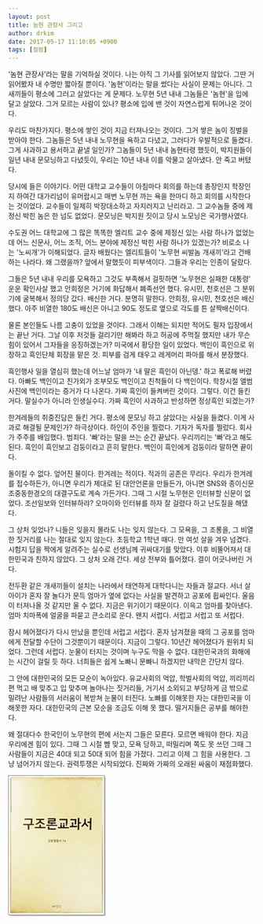 ```yaml
---
layout: post
title: 놈현 관장사 그리고
author: drkim
date: 2017-05-17 11:10:05 +0900
tags: [컬럼]
---
```

  


'놈현 관장사'라는 말을 기억하실 것이다. 나는 아직 그 기사를 읽어보지 않았다. 그딴 거 읽어봤자 내 수명만 짧아질 뿐이다. '놈현'이라는 말을 썼다는 사실이 문제는 아니다. 그 새끼들이 평소에 그러고 살았다는 게 문제다. 노무현 5년 내내 그놈들은 '놈현'을 입에 달고 살았다. 그거 모르는 사람이 있나? 평소에 입에 밴 것이 자연스럽게 튀어나온 것이다. 

  


우리도 마찬가지다. 평소에 쌓인 것이 지금 터져나오는 것이다. 그거 쌓은 놈이 징벌을 받아야 한다. 그놈들은 5년 내내 노무현을 욕하고 다녔고, 그러다가 우발적으로 들켰다. 그게 사과하고 용서하고 끝낼 일인가? 그놈들이 5년 내내 놈현타령 했듯이, 박지원들이 일년 내내 문모닝하고 다녔듯이, 우리는 10년 내내 이를 악물고 살아냈다. 안 죽고 버텼다. 

  


당시에 들은 이야기다. 어떤 대학교 교수들이 아침마다 회의를 하는데 총장인지 학장인지 하여간 대가리넘이 유머랍시고 매번 노무현 까는 욕을 한마디 하고 회의를 시작한다는 것이었다. 교수들이 일제히 박장대소하고 자지러지고 난리라고. 그 교수놈들 중에 제정신 박힌 놈은 한 넘도 없었다. 문모닝은 박지원 짓이고 당시 노모닝은 국가행사였다. 

  


수도권 어느 대학교에 그 많은 똑똑한 엘리트 교수 중에 제정신 있는 사람 하나가 없었는데 어느 신문사, 어느 조직, 어느 분야에 제정신 박힌 사람 하나가 있겠는가? 비로소 나는 '노씨개'가 이해되었다. 글자 배웠다는 엘리트들이 '노무현 씨발놈 개새끼'라고 건배하는 나라다. 왜 그랬을까? 앞에서 말했듯이 피부색이다. 그들과 우리는 인종이 달랐다. 

  


그들은 5년 내내 우리를 모욕하고 그것도 부족해서 걸핏하면 '노무현은 실패한 대통령' 운운 확인사살 했고 안희정은 거기에 화답해서 폐족선언 했다. 유시민, 천호선은 그 분위기에 굴복해서 정의당 갔다. 배신한 거다. 분명히 말한다. 안희정, 유시민, 천호선은 배신했다. 아주 비열한 180도 배신은 아니고 90도 정도로 옆으로 각도를 튼 살짝배신이다. 

  


물론 본인들도 나름 고충이 있었을 것이다. 그래서 이해는 되지만 적어도 필자 입장에서는 끝난 거다. 그날 이후 저것들 걸리기만 해봐라 하고 허공에 주먹질 했지만 내가 무슨 힘이 있어서 그자들을 응징하겠는가? 미국에서 황당한 일이 있었다. 백인이 흑인으로 위장하고 흑인단체 회장을 맡은 것. 피부를 검게 태우고 레게머리 파마를 해서 분장했다. 

  


흑인행사 일을 열심히 했는데 어느날 엄마가 '내 딸은 흑인이 아닌뎅.' 하고 폭로해 버렸다. 아빠도 백인이고 친가외가 조부모도 백인이고 친척들이 다 백인이다. 학창시절 앨범사진에 백인이라는 증거가 다 나온다. 가짜 흑인이 들켜버린 것이다. 그렇다. 이건 들킨 거다. 말실수가 아니라 인생실수다. 가짜 흑인이 사과하고 반성하면 정상흑인 되겠는가? 

  


한겨레들의 취중진담은 들킨 거다. 평소에 문모닝 하고 살았다는 사실을 들켰다. 이게 사과로 해결될 문제인가? 하극상이다. 하인이 주인을 찔렀다. 기자가 독자를 찔렀다. 회사가 주주를 배임했다. 범죄다. '빠'라는 말을 쓰는 순간 끝났다. 우리끼리는 '빠'라고 해도 된다. 흑인이 흑인보고 검둥이라고 흔히 말한다. 백인이 흑인에게 검둥이라 말하면 끝이다. 

  


돌이킬 수 없다. 엎어진 물이다. 한겨레는 적이다. 적과의 공존은 무리다. 우리가 한겨레를 접수하든가, 아니면 우리가 제대로 된 대안언론을 만들든가, 아니면 SNS와 종이신문 조중동한경오의 대결구도로 계속 가든가다. 그때 그 시절 노무현은 인터뷰할 신문이 없었다. 조선일보와 인터뷰하랴? 오마이와 인터뷰를 하자 잘 걸렸다 하고 난도질을 해댔다. 

  


그 상처 잊었나? 니들은 잊을지 몰라도 나는 잊지 않는다. 그 모욕을, 그 조롱을, 그 비열한 짓거리를 나는 절대로 잊지 않는다. 초등학교 1학년 때다. 만 여섯 살을 겨우 넘겼다. 시험지 답을 짝에게 알려주는 실수로 선생님께 귀싸대기를 맞았다. 이후 비뚤어져서 대한민국과 친하지 않았다. 그 상처 오래 간다. 세상 전부와 틀어졌다. 결이 어긋나버린 거다. 

  


전두환 같은 개새끼들이 설치는 나라에서 태연하게 대학다니는 자들과 절교다. 서너 살 아이가 혼자 잘 놀다가 문득 엄마가 옆에 없다는 사실을 발견하고 공포에 휩싸인다. 울음이 터져나올 것 같지만 울 수 없다. 지금은 위기이기 때문이다. 이윽고 엄마를 찾아낸다. 엄마 치마폭에 얼굴을 파묻고 큰소리로 운다. 왠지 서럽다. 서럽고 서럽고 또 서럽다. 

  


잠시 헤어졌다가 다시 만났을 뿐인데 서럽고 서럽다. 혼자 남겨졌을 때의 그 공포를 엄마에게 전달할 수단이 그것뿐이기 때문이다. 지금이 그렇다. 10년간 헤어졌다가 원위치 되었다. 그런데 서럽다. 눈물이 터지는 것이며 누구도 막을 수 없다. 대한민국과의 화해에는 시간이 걸릴 듯 하다. 너희들은 쉽게 노빠니 문빠니 하겠지만 내막은 간단치 않다. 

  


그 안에 대한민국의 모든 모순이 녹아있다. 유교사회의 억압, 학벌사회의 억압, 끼리끼리 편 먹고 배 맞추고 입 맞추며 놀아나는 짓거리들, 거기서 소외되고 부당하게 금 밖으로 밀려난 사람들의 서러움이 복받쳐 눈물이 터진다. 노빠를 이해못한 자는 대한민국을 이해못한 자다. 대한민국의 근본 모순을 조금도 이해 못 했다. 떨거지들은 공부를 해야한다. 

  


왜 절대다수 한국인이 노무현의 편에 서는지 그들은 모른다. 모르면 배워야 한다. 지금 우리에겐 힘이 있다. 그때 그 시절 뺨 맞고, 모욕 당하고, 떠밀리며 쪽도 못 쓰던 그때 그 사람들이 지금은 40대 되고 50대 되어 힘을 가졌다. 그리고 이제 그 힘을 사용한다. 그냥 넘어가지 않는다. 권력투쟁은 시작되었다. 진짜와 가짜의 오래된 싸움이 재점화했다.   
  


  



![](/files/attach/images/199/415/846/20170108_234810.jpg)